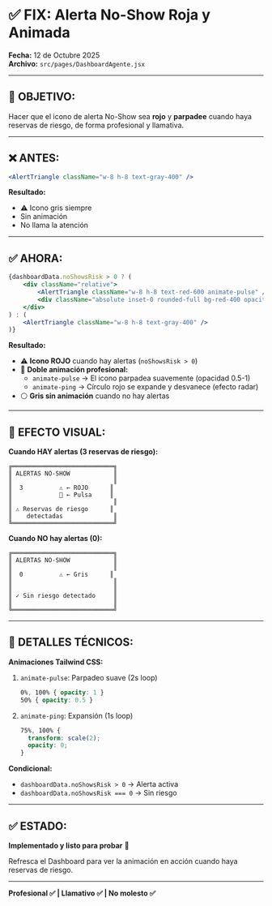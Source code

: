 # ✅ FIX: Alerta No-Show Roja y Animada

**Fecha:** 12 de Octubre 2025  
**Archivo:** `src/pages/DashboardAgente.jsx`

---

## 🎯 OBJETIVO:

Hacer que el icono de alerta No-Show sea **rojo** y **parpadee** cuando haya reservas de riesgo, de forma profesional y llamativa.

---

## ❌ ANTES:

```jsx
<AlertTriangle className="w-8 h-8 text-gray-400" />
```

**Resultado:**
- ⚠️ Icono gris siempre
- Sin animación
- No llama la atención

---

## ✅ AHORA:

```jsx
{dashboardData.noShowsRisk > 0 ? (
    <div className="relative">
        <AlertTriangle className="w-8 h-8 text-red-600 animate-pulse" />
        <div className="absolute inset-0 rounded-full bg-red-400 opacity-20 animate-ping"></div>
    </div>
) : (
    <AlertTriangle className="w-8 h-8 text-gray-400" />
)}
```

**Resultado:**
- ⚠️ **Icono ROJO** cuando hay alertas (`noShowsRisk > 0`)
- 🔴 **Doble animación profesional:**
  - `animate-pulse` → El icono parpadea suavemente (opacidad 0.5-1)
  - `animate-ping` → Círculo rojo se expande y desvanece (efecto radar)
- ⚪ **Gris sin animación** cuando no hay alertas

---

## 🎨 EFECTO VISUAL:

**Cuando HAY alertas (3 reservas de riesgo):**
```
╔════════════════════════════╗
║ ALERTAS NO-SHOW            ║
║                            ║
║  3          ⚠️ ← ROJO      ║
║             🔴 ← Pulsa     ║
║                            ║
║ ⚠️ Reservas de riesgo      ║
║    detectadas              ║
╚════════════════════════════╝
```

**Cuando NO hay alertas (0):**
```
╔════════════════════════════╗
║ ALERTAS NO-SHOW            ║
║                            ║
║  0          ⚠️ ← Gris      ║
║                            ║
║                            ║
║ ✓ Sin riesgo detectado     ║
║                            ║
╚════════════════════════════╝
```

---

## 🔧 DETALLES TÉCNICOS:

**Animaciones Tailwind CSS:**
1. `animate-pulse`: Parpadeo suave (2s loop)
   ```css
   0%, 100% { opacity: 1 }
   50% { opacity: 0.5 }
   ```

2. `animate-ping`: Expansión (1s loop)
   ```css
   75%, 100% {
     transform: scale(2);
     opacity: 0;
   }
   ```

**Condicional:**
- `dashboardData.noShowsRisk > 0` → Alerta activa
- `dashboardData.noShowsRisk === 0` → Sin riesgo

---

## ✅ ESTADO:

**Implementado y listo para probar** 🎉

Refresca el Dashboard para ver la animación en acción cuando haya reservas de riesgo.

---

**Profesional ✅ | Llamativo ✅ | No molesto ✅**

